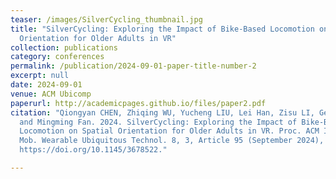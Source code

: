 ```yaml
---
teaser: /images/SilverCycling_thumbnail.jpg
title: "SilverCycling: Exploring the Impact of Bike-Based Locomotion on Spatial
  Orientation for Older Adults in VR"
collection: publications
category: conferences
permalink: /publication/2024-09-01-paper-title-number-2
excerpt: null
date: 2024-09-01
venue: ACM Ubicomp
paperurl: http://academicpages.github.io/files/paper2.pdf
citation: "Qiongyan CHEN, Zhiqing WU, Yucheng LIU, Lei Han, Zisu LI, Ge Lin KAN,
  and Mingming Fan. 2024. SilverCycling: Exploring the Impact of Bike-Based
  Locomotion on Spatial Orientation for Older Adults in VR. Proc. ACM Interact.
  Mob. Wearable Ubiquitous Technol. 8, 3, Article 95 (September 2024), 24 pages.
  https://doi.org/10.1145/3678522."

---
```

